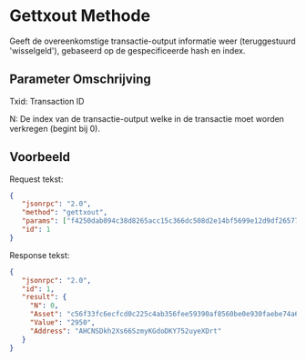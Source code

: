 # Gettxout Methode

Geeft de overeenkomstige transactie-output informatie weer (teruggestuurd 'wisselgeld'), gebaseerd op de gespecificeerde hash en index.

## Parameter Omschrijving

Txid: Transaction ID

N: De index van de transactie-output welke in de transactie moet worden verkregen (begint bij 0).

## Voorbeeld

Request tekst:

```json
{
   "jsonrpc": "2.0",
   "method": "gettxout",
   "params": ["f4250dab094c38d8265acc15c366dc508d2e14bf5699e12d9df26577ed74d657", 0],
   "id": 1
}
```

Response tekst:

```json
{
   "jsonrpc": "2.0",
   "id": 1,
   "result": {
     "N": 0,
     "Asset": "c56f33fc6ecfcd0c225c4ab356fee59390af8560be0e930faebe74a6daff7c9b",
     "Value": "2950",
     "Address": "AHCNSDkh2Xs66SzmyKGdoDKY752uyeXDrt"
   }
}
```

